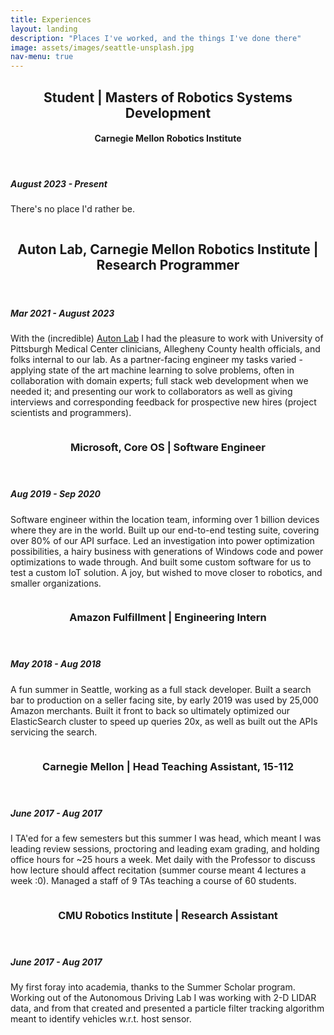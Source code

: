 ```yaml
---
title: Experiences
layout: landing
description: "Places I've worked, and the things I've done there"
image: assets/images/seattle-unsplash.jpg
nav-menu: true
---
```


<!-- Main -->
<div id="main">

<!-- One -->
<section id="one">
	<div class="inner">
		<header class="major">
			<h2>Student | Masters of Robotics Systems Development</h2>
			<h4>Carnegie Mellon Robotics Institute</h4>
		</header>
		<h5> August 2023 - Present </h5>
		<p> There's no place I'd rather be. </p>
	</div>
</section>

<!-- Two -->
<section id="two" class="spotlights">
	<section>
	<a href="generic.html" class="image">
		<img src="{% link assets/images/RI_logo.svg %}" alt="" data-position="center center" />
	</a>
	<div class="inner">
		<header class="major">
			<h2>Auton Lab, Carnegie Mellon Robotics Institute | Research Programmer</h2>
		</header>
		<h5> Mar 2021 - August 2023 </h5>
		<p> With the (incredible) <a href="https://autonlab.org/" target="_blank">Auton Lab</a> I had the pleasure to work with University of Pittsburgh Medical Center clinicians, Allegheny County health officials, and folks internal to our lab. As a partner-facing engineer my tasks varied - applying state of the art machine learning to solve problems, often in collaboration with domain experts; full stack web development when we needed it; and presenting our work to collaborators as well as giving interviews and corresponding feedback for prospective new hires (project scientists and programmers).</p>
	</div>
	</section>
	<section>
		<a href="generic.html" class="image">
			<img src="{% link assets/images/microsoft-unsplash.jpg %}" alt="" data-position="center center" />
		</a>
		<div class="content">
			<div class="inner">
				<header class="major">
					<h3>Microsoft, Core OS | Software Engineer</h3>
				</header>
				<h5> Aug 2019 - Sep 2020 </h5>
				<p>Software engineer within the location team, informing over 1 billion devices where they are in the world. Built up our end-to-end testing suite, covering over 80% of our API surface. Led an investigation into power optimization possibilities, a hairy business with generations of Windows code and power optimizations to wade through. And built some custom software for us to test a custom IoT solution. A joy, but wished to move closer to robotics, and smaller organizations.</p>
			</div>
		</div>
	</section>
	<section>
		<a href="generic.html" class="image">
			<img src="{% link assets/images/amazon.jpg %}" alt="" data-position="top center" />
		</a>
		<div class="content">
			<div class="inner">
				<header class="major">
					<h3>Amazon Fulfillment | Engineering Intern</h3>
				</header>
				<h5> May 2018 - Aug 2018 </h5>
				<p>A fun summer in Seattle, working as a full stack developer. Built a search bar to production on a seller facing site, by early 2019 was used by 25,000 Amazon merchants. Built it front to back so ultimately optimized our ElasticSearch cluster to speed up queries 20x, as well as built out the APIs servicing the search.</p>
			</div>
		</div>
	</section>
	<section>
		<a href="generic.html" class="image">
			<img src="{% link assets/images/blackboard-unsplash.jpg %}" alt="" data-position="25% 25%" />
		</a>
		<div class="content">
			<div class="inner">
				<header class="major">
					<h3>Carnegie Mellon | Head Teaching Assistant, 15-112</h3>
				</header>
				<h5> June 2017 - Aug 2017 </h5>
				<p>I TA'ed for a few semesters but this summer I was head, which meant I was leading review sessions, proctoring and leading exam grading, and holding office hours for ~25 hours a week. Met daily with the Professor to discuss how lecture should affect recitation (summer course meant 4 lectures a week :0). Managed a staff of 9 TAs teaching a course of 60 students.</p>
			</div>
		</div>
	</section>
	<section>
		<a href="generic.html" class="image">
			<img src="{% link assets/images/riss.jpg %}" alt="" data-position="25% 25%" />
		</a>
		<div class="content">
			<div class="inner">
				<header class="major">
					<h3>CMU Robotics Institute | Research Assistant</h3>
				</header>
				<h5> June 2017 - Aug 2017 </h5>
				<p>My first foray into academia, thanks to the Summer Scholar program. Working out of the Autonomous Driving Lab I was working with 2-D LIDAR data, and from that created and presented a particle filter tracking algorithm meant to identify vehicles w.r.t. host sensor.</p>
			</div>
		</div>
	</section>
</section>

</div>
